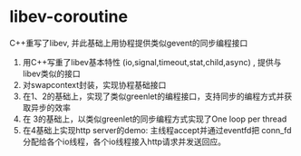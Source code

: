 # libev-coroutine
C++重写了libev, 并此基础上用协程提供类似gevent的同步编程接口

1. 用C++写重了libev基本特性 (io,signal,timeout,stat,child,async) , 提供与libev类似的接口
2. 对swapcontext封装，实现协程基础接口
3. 在1、2的基础上，实现了类似greenlet的编程接口，支持同步的编程方式并获取异步的效率
4. 在 3的基础上，以类似greenlet的同步编程方式实现了One loop per thread
5. 在4基础上实现http server的demo: 主线程accept并通过eventfd把 conn_fd 分配给各个io线程，各个io线程接入http请求并发送回应。
